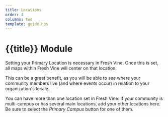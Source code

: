 ```yaml
---
title: Locations
order: 4
columns: two
template: guide.hbs
---
```


# {{title}} Module
  
Setting your Primary Location is necessary in Fresh Vine. Once this is set, all maps within Fresh Vine will center on that location.  

This can be a great benefit, as you will be able to see where your community members live (and where events occur) in relation to your organization's locale.  

You can have more than one location set in Fresh Vine. If your community is multi-campus or has several main locations, add your other locations here. Be sure to select the *Primary Campus* button for one of them. 
